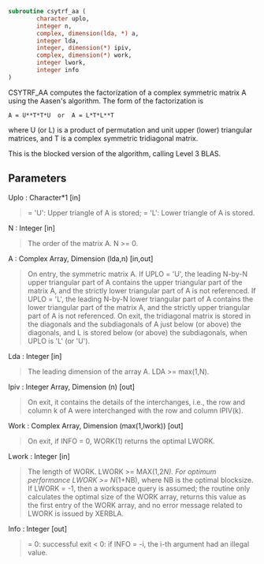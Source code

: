 ```fortran
subroutine csytrf_aa (
		character uplo,
		integer n,
		complex, dimension(lda, *) a,
		integer lda,
		integer, dimension(*) ipiv,
		complex, dimension(*) work,
		integer lwork,
		integer info
)
```

 CSYTRF_AA computes the factorization of a complex symmetric matrix A
 using the Aasen's algorithm.  The form of the factorization is

    A = U**T*T*U  or  A = L*T*L**T

 where U (or L) is a product of permutation and unit upper (lower)
 triangular matrices, and T is a complex symmetric tridiagonal matrix.

 This is the blocked version of the algorithm, calling Level 3 BLAS.

## Parameters
Uplo : Character*1 [in]
> = 'U':  Upper triangle of A is stored;
> = 'L':  Lower triangle of A is stored.

N : Integer [in]
> The order of the matrix A.  N >= 0.

A : Complex Array, Dimension (lda,n) [in,out]
> On entry, the symmetric matrix A.  If UPLO = 'U', the leading
> N-by-N upper triangular part of A contains the upper
> triangular part of the matrix A, and the strictly lower
> triangular part of A is not referenced.  If UPLO = 'L', the
> leading N-by-N lower triangular part of A contains the lower
> triangular part of the matrix A, and the strictly upper
> triangular part of A is not referenced.
> On exit, the tridiagonal matrix is stored in the diagonals
> and the subdiagonals of A just below (or above) the diagonals,
> and L is stored below (or above) the subdiagonals, when UPLO
> is 'L' (or 'U').

Lda : Integer [in]
> The leading dimension of the array A.  LDA >= max(1,N).

Ipiv : Integer Array, Dimension (n) [out]
> On exit, it contains the details of the interchanges, i.e.,
> the row and column k of A were interchanged with the
> row and column IPIV(k).

Work : Complex Array, Dimension (max(1,lwork)) [out]
> On exit, if INFO = 0, WORK(1) returns the optimal LWORK.

Lwork : Integer [in]
> The length of WORK. LWORK >= MAX(1,2*N). For optimum performance
> LWORK >= N*(1+NB), where NB is the optimal blocksize.
> If LWORK = -1, then a workspace query is assumed; the routine
> only calculates the optimal size of the WORK array, returns
> this value as the first entry of the WORK array, and no error
> message related to LWORK is issued by XERBLA.

Info : Integer [out]
> = 0:  successful exit
> < 0:  if INFO = -i, the i-th argument had an illegal value.

